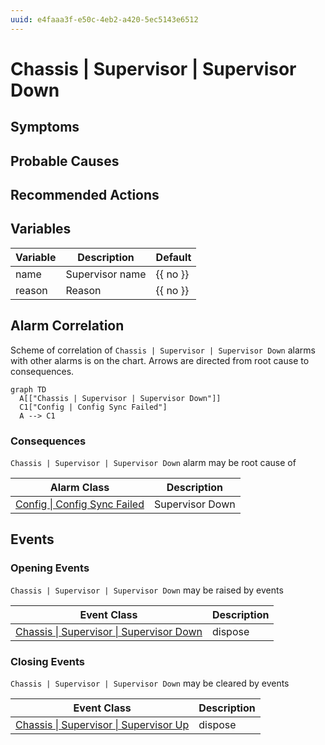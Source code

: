 ```yaml
---
uuid: e4faaa3f-e50c-4eb2-a420-5ec5143e6512
---
```

# Chassis | Supervisor | Supervisor Down

## Symptoms

## Probable Causes

## Recommended Actions

## Variables

| Variable | Description     | Default  |
| -------- | --------------- | -------- |
| name     | Supervisor name | {{ no }} |
| reason   | Reason          | {{ no }} |

## Alarm Correlation

Scheme of correlation of `Chassis | Supervisor | Supervisor Down` alarms with other alarms is on the chart. 
Arrows are directed from root cause to consequences.

```mermaid
graph TD
  A[["Chassis | Supervisor | Supervisor Down"]]
  C1["Config | Config Sync Failed"]
  A --> C1
```

### Consequences
`Chassis | Supervisor | Supervisor Down` alarm may be root cause of

| Alarm Class                                                        | Description     |
| ------------------------------------------------------------------ | --------------- |
| [Config \| Config Sync Failed](../../config/config-sync-failed.md) | Supervisor Down |

## Events

### Opening Events
`Chassis | Supervisor | Supervisor Down` may be raised by events

| Event Class                                                                                                     | Description |
| --------------------------------------------------------------------------------------------------------------- | ----------- |
| [Chassis \| Supervisor \| Supervisor Down](ref://event-classes-reference/chassis/supervisor/supervisor-down.md) | dispose     |

### Closing Events
`Chassis | Supervisor | Supervisor Down` may be cleared by events

| Event Class                                                                                                 | Description |
| ----------------------------------------------------------------------------------------------------------- | ----------- |
| [Chassis \| Supervisor \| Supervisor Up](ref://event-classes-reference/chassis/supervisor/supervisor-up.md) | dispose     |
